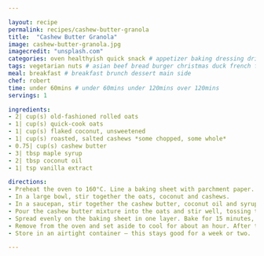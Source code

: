 ```yaml
---

layout: recipe
permalink: recipes/cashew-butter-granola 
title:  "Cashew Butter Granola"
image: cashew-butter-granola.jpg 
imagecredit: "unsplash.com" 
categories: oven healthyish quick snack # appetizer baking dressing drink grill healthyish marinade oven pickling quick raw salad sandwich sauce snack soup
tags: vegetarian nuts # asian beef bread burger christmas duck french fruit indian italian mexican nuts pasta pork poultry rice seafood thanksgiving vegetarian
meal: breakfast # breakfast brunch dessert main side
chef: robert 
time: under 60mins # under 60mins under 120mins over 120mins
servings: 1 

ingredients:
- 2| cup(s) old-fashioned rolled oats
- 1| cup(s) quick-cook oats
- 1| cup(s) flaked coconut, unsweetened
- 1| cup(s) roasted, salted cashews *some chopped, some whole*
- 0.75| cup(s) cashew butter
- 3| tbsp maple syrup
- 2| tbsp coconut oil
- 1| tsp vanilla extract

directions:
- Preheat the oven to 160°C. Line a baking sheet with parchment paper.
- In a large bowl, stir together the oats, coconut and cashews.
- In a saucepan, stir together the cashew butter, coconut oil and syrup. Heat over low heat until warm and the coconut oil is melted.
- Pour the cashew butter mixture into the oats and stir well, tossing to coat until evenly dispersed. I like to mix it with my hands to really make every piece wet with the cashew butter.
- Spread evenly on the baking sheet in one layer. Bake for 15 minutes, toss and then bake for 15 minutes more. Toss again, then bake for about 15 to 20 more minutes, stirring every 3 minutes or so until the mixture is golden.
- Remove from the oven and set aside to cool for about an hour. After the hour the granola should be hardened – this is when you can break it into clumps and pieces. 
- Store in an airtight container – this stays good for a week or two.

--- 
```


